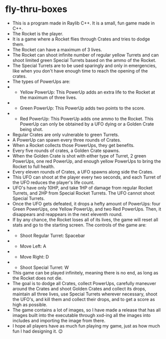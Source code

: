 # fly-thru-boxes
* This is a program made in Raylib C++. It is a small, fun game made in C++.
* The Rocket is the player.
* It is a game where a Rocket flies through Crates and tries to dodge them.
* The Rocket can have a maximum of 3 lives.
* The Rocket can shoot infinite number of regular yellow Turrets and can shoot limited green Special Turrets based on the ammo of the Rocket.
* The Special Turrets are to be used sparingly and only in emergencies, like when you don't have enough time to reach the opening of the crates.
* The types of PowerUps are: 
* - Yellow PowerUp: This PowerUp adds an extra life to the Rocket at the maximum of three lives.
* - Green PowerUp: This PowerUp adds two points to the score.
* - Red PowerUp: This PowerUp adds one ammo to the Rocket. This PowerUp can only be obtained by a UFO dying or a Golden Crate being shot.
* Regular Crates are only vulnerable to green Turrets.
* A PowerUp can spawn every three rounds of Crates.
* When a Rocket collects those PowerUps, they get benefits.
* Every five rounds of crates, a Golden Crate spawns.
* When the Golden Crate is shot with either type of Turret, 2 green PowerUps, one red PowerUp, and enough yellow PowerUps to bring the Rocket to full health.
* Every eleven rounds of Crates, a UFO spawns along side the Crates.
* This UFO can shoot at the player every two seconds, and each Turret of the UFO reduces the player's life count.
* UFO's have only 10HP, and take 1HP of damage from regular Rocket Turrets, and 2HP from Special Rocket Turrets. The UFO cannot shoot Special Turrets.
* Once the UFO gets defeated, it drops a hefty amount of PowerUps: four Green PowerUps, one Yellow PowerUp, and two Red PowerUps. Then, it disappears and reappears in the next eleventh round.
* If by any chance, the Rocket loses all of its lives, the game will reset all stats and go to the starting screen.
The controls of the game are:
* - Shoot Regular Turret: Spacebar
* - Move Left: A
* - Move Right: D
* - Shoot Special Turret: W
* This game can be played infinitely, meaning there is no end, as long as the Rocket does not die.
* The goal is to dodge all Crates, collect PowerUps, carefully maneuver around the Crates and shoot Golden Crates and collect its drops, maintain all three lives, use Special Turrets wherever necessary, shoot the UFO's, and kill them and collect their drops, and to get a score as high as possible.
* The game contains a lot of images, so I have made a release that has all images built into the executable through xxd-ing all the images into includes and importing the image from there.
* I hope all players have as much fun playing my game, just as how much fun I had designing it. 😉
